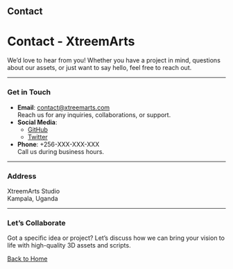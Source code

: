 ## Contact

# Contact - XtreemArts

We’d love to hear from you! Whether you have a project in mind, questions about our assets, or just want to say hello, feel free to reach out.

---

### Get in Touch

- **Email**: [contact@xtreemarts.com](mailto:contact@xtreemarts.com)  
  Reach us for any inquiries, collaborations, or support.
- **Social Media**:  
  - [GitHub](https://XtreemArts.github.io)  
  - [Twitter](https://twitter.com/XtreemArts)
- **Phone**: +256-XXX-XXX-XXX  
  Call us during business hours.

---

### Address
XtreemArts Studio  
Kampala, Uganda  

---

### Let’s Collaborate
Got a specific idea or project? Let’s discuss how we can bring your vision to life with high-quality 3D assets and scripts.

[Back to Home](index.md)

